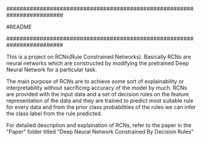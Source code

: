 #########################################################################

#README

#########################################################################

This is a project on RCNs(Rule Constrained Networks). Basically RCNs are neural networks which are constructed by modifying the pretrained Deep Neural Network for a particular task.

The main purpose of RCNs are to achieve some sort of explainability or interpretability without sacrificing accuracy of the model by much. RCNs are provided with the input data and a set of decision rules on the feature representation of the data and they are trained to predict most suitable rule for every data and from the prior class probabilities of the rules we can infer the class label from the rule predicted.

For detailed description and explaination of RCNs, refer to the paper in the "Paper" folder titled "Deep Neural Network Constrained By Decision Rules"
